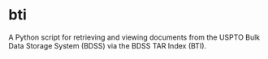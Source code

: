 # bti
A Python script for retrieving and viewing documents from the USPTO Bulk Data Storage System (BDSS) via the BDSS TAR Index (BTI).  
